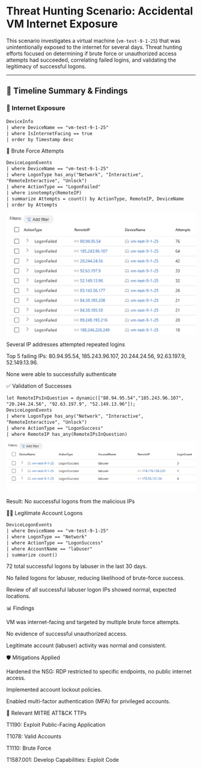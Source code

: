 # Threat Hunting Scenario: Accidental VM Internet Exposure

This scenario investigates a virtual machine (`vm-test-9-1-25`) that was unintentionally exposed to the internet for several days. Threat hunting efforts focused on determining if brute force or unauthorized access attempts had succeeded, correlating failed logins, and validating the legitimacy of successful logons.

---

## 📖 Timeline Summary & Findings

### 🔎 Internet Exposure
```kql
DeviceInfo
| where DeviceName == "vm-test-9-1-25"
| where IsInternetFacing == true
| order by Timestamp desc
```

🚨 Brute Force Attempts

```
DeviceLogonEvents
| where DeviceName == "vm-test-9-1-25"
| where LogonType has_any("Network", "Interactive", "RemoteInteractive", "Unlock")
| where ActionType == "LogonFailed"
| where isnotempty(RemoteIP)
| summarize Attempts = count() by ActionType, RemoteIP, DeviceName
| order by Attempts
```

![Failed Logon Attempts](../images/vm-internet-exposure-1.png)  

Several IP addresses attempted repeated logins

Top 5 failing IPs: 80.94.95.54, 185.243.96.107, 20.244.24.56, 92.63.197.9, 52.149.13.96.

None were able to successfully authenticate

✅ Validation of Successes
```
let RemoteIPsInQuestion = dynamic(["80.94.95.54","185.243.96.107", "20.244.24.56", "92.63.197.9", "52.149.13.96"]);
DeviceLogonEvents
| where LogonType has_any("Network", "Interactive", "RemoteInteractive", "Unlock")
| where ActionType == "LogonSuccess"
| where RemoteIP has_any(RemoteIPsInQuestion)
```


![Successful Logons for labuser](../images/vm-internet-exposure-2.png) 

Result: No successful logons from the malicious IPs


🧑‍💻 Legitimate Account Logons
```
DeviceLogonEvents
| where DeviceName == "vm-test-9-1-25"
| where LogonType == "Network"
| where ActionType == "LogonSuccess"
| where AccountName == "labuser"
| summarize count()
```

72 total successful logons by labuser in the last 30 days.

No failed logons for labuser, reducing likelihood of brute-force success.

Review of all successful labuser logon IPs showed normal, expected locations.

📊 Findings

VM was internet-facing and targeted by multiple brute force attempts.

No evidence of successful unauthorized access.

Legitimate account (labuser) activity was normal and consistent.

🛡️ Mitigations Applied

Hardened the NSG: RDP restricted to specific endpoints, no public internet access.

Implemented account lockout policies.

Enabled multi-factor authentication (MFA) for privileged accounts.


🎯 Relevant MITRE ATT&CK TTPs

T1190: Exploit Public-Facing Application

T1078: Valid Accounts

T1110: Brute Force

T1587.001: Develop Capabilities: Exploit Code
